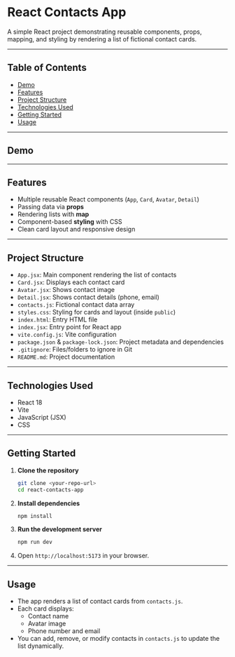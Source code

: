 # React Contacts App

A simple React project demonstrating reusable components, props, mapping, and styling by rendering a list of fictional contact cards.

---

## Table of Contents

- [Demo](#demo)  
- [Features](#features)  
- [Project Structure](#project-structure)  
- [Technologies Used](#technologies-used)  
- [Getting Started](#getting-started)  
- [Usage](#usage)  


---

## Demo


---

## Features

- Multiple reusable React components (`App`, `Card`, `Avatar`, `Detail`)  
- Passing data via **props**  
- Rendering lists with **map**  
- Component-based **styling** with CSS  
- Clean card layout and responsive design  

---

## Project Structure


- `App.jsx`: Main component rendering the list of contacts  
- `Card.jsx`: Displays each contact card  
- `Avatar.jsx`: Shows contact image  
- `Detail.jsx`: Shows contact details (phone, email)  
- `contacts.js`: Fictional contact data array  
- `styles.css`: Styling for cards and layout (inside `public`)  
- `index.html`: Entry HTML file  
- `index.jsx`: Entry point for React app  
- `vite.config.js`: Vite configuration  
- `package.json` & `package-lock.json`: Project metadata and dependencies  
- `.gitignore`: Files/folders to ignore in Git  
- `README.md`: Project documentation

---

## Technologies Used

- React 18  
- Vite  
- JavaScript (JSX)  
- CSS  

---

## Getting Started

1. **Clone the repository**
   ```bash
   git clone <your-repo-url>
   cd react-contacts-app
   ```
2. **Install dependencies**
   ```bash
   npm install

   ```
3. **Run the development server**
   ```bash
   npm run dev

   ```
4. Open `http://localhost:5173`
 in your browser.

---

## Usage

- The app renders a list of contact cards from `contacts.js`.  
- Each card displays:
  - Contact name  
  - Avatar image  
  - Phone number and email  
- You can add, remove, or modify contacts in `contacts.js` to update the list dynamically.

   
